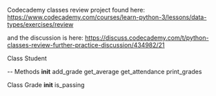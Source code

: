 Codecademy classes review project found here: https://www.codecademy.com/courses/learn-python-3/lessons/data-types/exercises/review

and the discussion is here:
https://discuss.codecademy.com/t/python-classes-review-further-practice-discussion/434982/21

Class Student

 -- Methods
 __init__
 add_grade
 get_average
 get_attendance
 print_grades

Class Grade
__init__
is_passing
